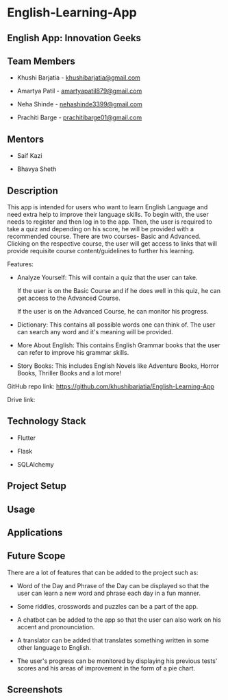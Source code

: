 # English-Learning-App

## English App: Innovation Geeks

## Team Members

   * Khushi Barjatia - khushibarjatia@gmail.com
   
   * Amartya Patil - amartyapatil879@gmail.com 
   
   * Neha Shinde - nehashinde3399@gmail.com
   
   * Prachiti Barge - prachitibarge01@gmail.com 
   
## Mentors

   * Saif Kazi
   
   * Bhavya Sheth

## Description

This app is intended for users who want to learn English Language and need extra help to improve their language skills. To begin with, the user needs to register and then log in to the app. Then, the user is required to take a quiz and depending on his score, he will be provided with a recommended course. There are two courses- Basic and Advanced. Clicking on the respective course, the user will get access to links that will provide requisite course content/guidelines to further his learning.

Features:

* Analyze Yourself: This will contain a quiz that the user can take.

  If the user is on the Basic Course and if he does well in this quiz, he can get access to the Advanced Course.
  
  If the user is on the Advanced Course, he can monitor his progress.
  
* Dictionary: This contains all possible words one can think of. The user can search any word and it's meaning will be provided.

* More About English: This contains English Grammar books that the user can refer to improve his grammar skills.

* Story Books: This includes English Novels like Adventure Books, Horror Books, Thriller Books and a lot more!

GitHub repo link: https://github.com/khushibarjatia/English-Learning-App 

Drive link: 

## Technology Stack

   * Flutter
   
   * Flask
   
   * SQLAlchemy 
   
## Project Setup



## Usage



## Applications





## Future Scope

There are a lot of features that can be added to the project such as:
   
   * Word of the Day and Phrase of the Day can be displayed so that the user can learn a new word and phrase each day in a fun manner.
   
   * Some riddles, crosswords and puzzles can be a part of the app.
   
   * A chatbot can be added to the app so that the user can also work on his accent and pronounciation.
   
   * A translator can be added that translates something written in some other language to English. 
   
   * The user's progress can be monitored by displaying his previous tests' scores and his areas of improvement in the form of a pie chart.
   
## Screenshots 











